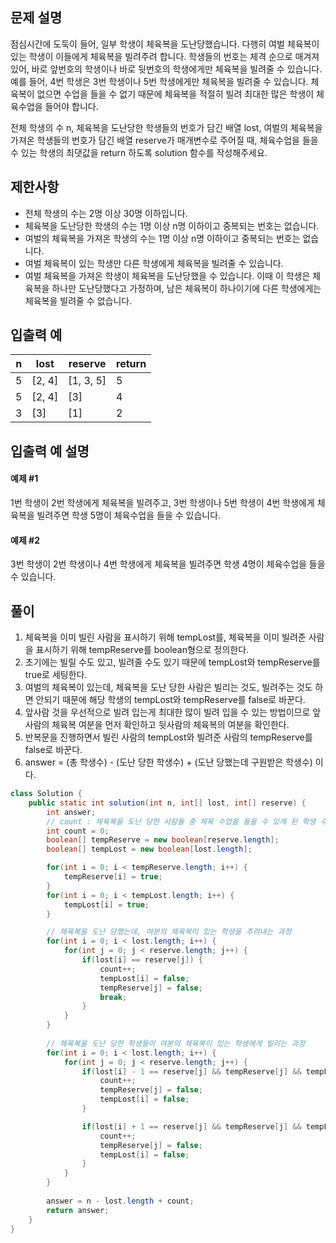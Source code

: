 ## 문제 설명
점심시간에 도둑이 들어, 일부 학생이 체육복을 도난당했습니다. 다행히 여벌 체육복이 있는 학생이 이들에게 체육복을 빌려주려 합니다. 학생들의 번호는 체격 순으로 매겨져 있어, 바로 앞번호의 학생이나 바로 뒷번호의 학생에게만 체육복을 빌려줄 수 있습니다. 예를 들어, 4번 학생은 3번 학생이나 5번 학생에게만 체육복을 빌려줄 수 있습니다. 체육복이 없으면 수업을 들을 수 없기 때문에 체육복을 적절히 빌려 최대한 많은 학생이 체육수업을 들어야 합니다.

전체 학생의 수 n, 체육복을 도난당한 학생들의 번호가 담긴 배열 lost, 여벌의 체육복을 가져온 학생들의 번호가 담긴 배열 reserve가 매개변수로 주어질 때, 체육수업을 들을 수 있는 학생의 최댓값을 return 하도록 solution 함수를 작성해주세요.

## 제한사항
- 전체 학생의 수는 2명 이상 30명 이하입니다.
- 체육복을 도난당한 학생의 수는 1명 이상 n명 이하이고 중복되는 번호는 없습니다.
- 여벌의 체육복을 가져온 학생의 수는 1명 이상 n명 이하이고 중복되는 번호는 없습니다.
- 여벌 체육복이 있는 학생만 다른 학생에게 체육복을 빌려줄 수 있습니다.
- 여벌 체육복을 가져온 학생이 체육복을 도난당했을 수 있습니다. 이때 이 학생은 체육복을 하나만 도난당했다고 가정하며, 남은 체육복이 하나이기에 다른 학생에게는 체육복을 빌려줄 수 없습니다.

## 입출력 예
|n|lost|reserve|return|
|--|--|--|--|
|5|[2, 4]|[1, 3, 5]|5
|5|[2, 4]|[3]|4|
|3|[3]|[1]|2|

## 입출력 예 설명
#### 예제 #1
1번 학생이 2번 학생에게 체육복을 빌려주고, 3번 학생이나 5번 학생이 4번 학생에게 체육복을 빌려주면 학생 5명이 체육수업을 들을 수 있습니다.

#### 예제 #2
3번 학생이 2번 학생이나 4번 학생에게 체육복을 빌려주면 학생 4명이 체육수업을 들을 수 있습니다.

## 풀이
1. 체육복을 이미 빌린 사람을 표시하기 위해 tempLost를, 체육복을 이미 빌려준 사람을 표시하기 위해 tempReserve를 boolean형으로 정의한다.
2. 초기에는 빌릴 수도 있고, 빌려줄 수도 있기 때문에 tempLost와 tempReserve를 true로 세팅한다.
3. 여벌의 체육복이 있는데, 체육복을 도난 당한 사람은 빌리는 것도, 빌려주는 것도 하면 안되기 때문에 해당 학생의 tempLost와 tempReserve를 false로 바꾼다.
4. 앞사람 것을 우선적으로 빌려 입는게 최대한 많이 빌려 입을 수 있는 방법이므로 앞사람의 체육복 여분을 먼저 확인하고 뒷사람의 체육복의 여분을 확인한다.
5. 반복문을 진행하면서 빌린 사람의 tempLost와 빌려준 사람의 tempReserve를 false로 바꾼다.
6. answer = (총 학생수) - (도난 당한 학생수) + (도난 당했는데 구원받은 학생수) 이다.

```java
class Solution {
    public static int solution(int n, int[] lost, int[] reserve) {
        int answer;
        // count : 체육복을 도난 당한 사람들 중 체육 수업을 들을 수 있게 된 학생 수
        int count = 0;
        boolean[] tempReserve = new boolean[reserve.length];
        boolean[] tempLost = new boolean[lost.length];

        for(int i = 0; i < tempReserve.length; i++) {
            tempReserve[i] = true;
        }
        for(int i = 0; i < tempLost.length; i++) {
            tempLost[i] = true;
        }

        // 체육복을 도난 당했는데, 여분의 체육복이 있는 학생을 추려내는 과정
        for(int i = 0; i < lost.length; i++) {
            for(int j = 0; j < reserve.length; j++) {
                if(lost[i] == reserve[j]) {
                    count++;
                    tempLost[i] = false;
                    tempReserve[j] = false;
                    break;
                }
            }
        }
        
        // 체육복을 도난 당한 학생들이 여분의 체육복이 있는 학생에게 빌리는 과정
        for(int i = 0; i < lost.length; i++) {
            for(int j = 0; j < reserve.length; j++) {
                if(lost[i] - 1 == reserve[j] && tempReserve[j] && tempLost[i]) {
                    count++;
                    tempReserve[j] = false;
                    tempLost[i] = false;
                }

                if(lost[i] + 1 == reserve[j] && tempReserve[j] && tempLost[i]) {
                    count++;
                    tempReserve[j] = false;
                    tempLost[i] = false;
                }
            }
        }
        
        answer = n - lost.length + count;
        return answer;
    }
}
